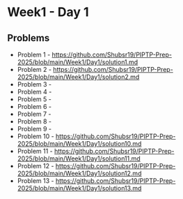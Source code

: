 # Week1 - Day 1

## Problems
- Problem 1 - https://github.com/Shubsr19/PIPTP-Prep-2025/blob/main/Week1/Day1/solution1.md
- Problem 2 - https://github.com/Shubsr19/PIPTP-Prep-2025/blob/main/Week1/Day1/solution2.md
- Problem 3 -
- Problem 4 -
- Problem 5 -
- Problem 6 -
- Problem 7 -
- Problem 8 -
- Problem 9 -
- Problem 10 - https://github.com/Shubsr19/PIPTP-Prep-2025/blob/main/Week1/Day1/solution10.md
- Problem 11 - https://github.com/Shubsr19/PIPTP-Prep-2025/blob/main/Week1/Day1/solution11.md
- Problem 12 - https://github.com/Shubsr19/PIPTP-Prep-2025/blob/main/Week1/Day1/solution12.md
- Problem 13 - https://github.com/Shubsr19/PIPTP-Prep-2025/blob/main/Week1/Day1/solution13.md
